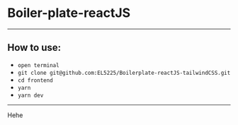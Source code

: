 # Boiler-plate-reactJS

----------------------
How to use:
----------------------

- `open terminal`
- `git clone git@github.com:EL5225/Boilerplate-reactJS-tailwindCSS.git`
- `cd frontend`
- `yarn`
- `yarn dev`

----------------------

Hehe


